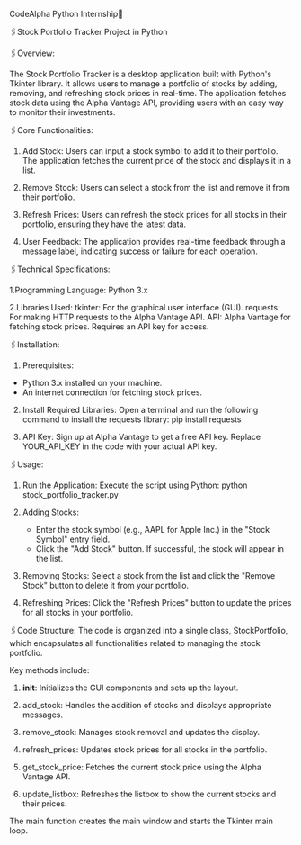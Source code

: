 CodeAlpha Python Internship🔖


🖇️Stock Portfolio Tracker Project in Python


🖇️Overview:


The Stock Portfolio Tracker is a desktop application built with Python's Tkinter library. It allows users to manage a portfolio of stocks by adding, removing, and refreshing stock prices in real-time. The application fetches stock data using the Alpha Vantage API, providing users with an easy way to monitor their investments.

🖇️Core Functionalities:

1. Add Stock: Users can input a stock symbol to add it to their portfolio. The application fetches the current price of the stock and displays it in a list.

2. Remove Stock: Users can select a stock from the list and remove it from their portfolio.

3. Refresh Prices: Users can refresh the stock prices for all stocks in their portfolio, ensuring they have the latest data.

4. User Feedback: The application provides real-time feedback through a message label, indicating success or failure for each operation.
   

🖇️Technical Specifications:


1.Programming Language: Python 3.x

2.Libraries Used:
  tkinter: For the graphical user interface (GUI).
  requests: For making HTTP requests to the Alpha Vantage API.
  API: Alpha Vantage for fetching stock prices. Requires an API key for access.

  
🖇️Installation:


1. Prerequisites:
 - Python 3.x installed on your machine.
 - An internet connection for fetching stock prices.

2. Install Required Libraries: Open a terminal and run the following command to install the requests library:
pip install requests

4. API Key:
Sign up at Alpha Vantage to get a free API key. Replace YOUR_API_KEY in the code with your actual API key.


🖇️Usage:


1. Run the Application: Execute the script using Python:
 python stock_portfolio_tracker.py

2. Adding Stocks:
    - Enter the stock symbol (e.g., AAPL for Apple Inc.) in the "Stock Symbol" entry field.
    - Click the "Add Stock" button. If successful, the stock will appear in the list.
      
3. Removing Stocks: Select a stock from the list and click the "Remove Stock" button to delete it from your portfolio.

4. Refreshing Prices: Click the "Refresh Prices" button to update the prices for all stocks in your portfolio.


🖇️Code Structure: The code is organized into a single class, StockPortfolio, which encapsulates all functionalities related to managing the stock portfolio. 

Key methods include:

1. __init__: Initializes the GUI components and sets up the layout.

2. add_stock: Handles the addition of stocks and displays appropriate messages.

3. remove_stock: Manages stock removal and updates the display.

4. refresh_prices: Updates stock prices for all stocks in the portfolio.

5. get_stock_price: Fetches the current stock price using the Alpha Vantage API.

6. update_listbox: Refreshes the listbox to show the current stocks and their prices.

The main function creates the main window and starts the Tkinter main loop.
